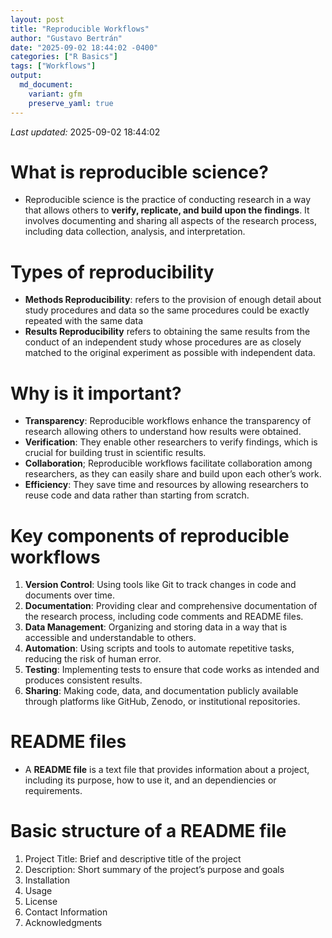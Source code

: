 ```yaml
---
layout: post
title: "Reproducible Workflows"
author: "Gustavo Bertrán"
date: "2025-09-02 18:44:02 -0400"
categories: ["R Basics"]
tags: ["Workflows"]
output:
  md_document:
    variant: gfm
    preserve_yaml: true
---
```


*Last updated:* 2025-09-02 18:44:02

# What is reproducible science?

- Reproducible science is the practice of conducting research in a way
  that allows others to **verify, replicate, and build upon the
  findings**. It involves documenting and sharing all aspects of the
  research process, including data collection, analysis, and
  interpretation.

# Types of reproducibility

- **Methods Reproducibility**: refers to the provision of enough detail
  about study procedures and data so the same procedures could be
  exactly repeated with the same data
- **Results Reproducibility** refers to obtaining the same results from
  the conduct of an independent study whose procedures are as closely
  matched to the original experiment as possible with independent data.

# Why is it important?

- **Transparency**: Reproducible workflows enhance the transparency of
  research allowing others to understand how results were obtained.
- **Verification**: They enable other researchers to verify findings,
  which is crucial for building trust in scientific results.
- **Collaboration**; Reproducible workflows facilitate collaboration
  among researchers, as they can easily share and build upon each
  other’s work.
- **Efficiency**: They save time and resources by allowing researchers
  to reuse code and data rather than starting from scratch.

# Key components of reproducible workflows

1.  **Version Control**: Using tools like Git to track changes in code
    and documents over time.
2.  **Documentation**: Providing clear and comprehensive documentation
    of the research process, including code comments and README files.
3.  **Data Management**: Organizing and storing data in a way that is
    accessible and understandable to others.
4.  **Automation**: Using scripts and tools to automate repetitive
    tasks, reducing the risk of human error.
5.  **Testing**: Implementing tests to ensure that code works as
    intended and produces consistent results.
6.  **Sharing**: Making code, data, and documentation publicly available
    through platforms like GitHub, Zenodo, or institutional
    repositories.

# README files

- A **README file** is a text file that provides information about a
  project, including its purpose, how to use it, and an dependiencies or
  requirements.

# Basic structure of a README file

1.  Project Title: Brief and descriptive title of the project
2.  Description: Short summary of the project’s purpose and goals
3.  Installation
4.  Usage
5.  License
6.  Contact Information
7.  Acknowledgments
